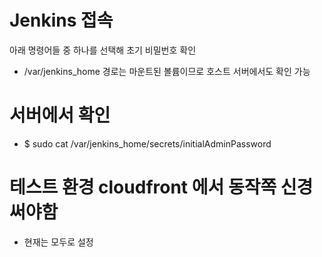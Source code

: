 # Jenkins 접속

아래 명령어들 중 하나를 선택해 초기 비밀번호 확인

- /var/jenkins_home 경로는 마운트된 볼륨이므로 호스트 서버에서도 확인 가능

# 서버에서 확인

- $ sudo cat /var/jenkins_home/secrets/initialAdminPassword

# 테스트 환경 cloudfront 에서 동작쪽 신경써야함 
- 현재는 모두로 설정
